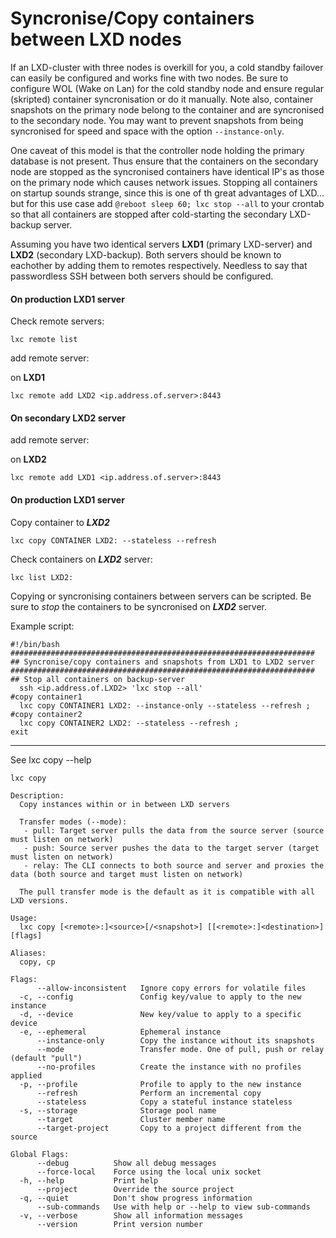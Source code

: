 # Syncronise/Copy containers between LXD nodes

If an LXD-cluster with three nodes is overkill for you, a cold standby failover can easily be configured and works fine with two nodes. Be sure to configure WOL (Wake on Lan) for the cold standby node and ensure regular (skripted) container syncronisation or do it manually. Note also, container snapshots on the primary node belong to the container and are syncronised to the secondary node. You may want to prevent snapshots from being syncronised for speed and space with the option `--instance-only`.

One caveat of this model is that the controller node holding the primary database is not present. Thus ensure that the containers on the secondary node are stopped as the syncronised containers have identical IP's as those on the primary node which causes network issues. Stopping all containers on startup sounds strange, since this is one of th great advantages of LXD... but for this use case add `@reboot sleep 60; lxc stop --all` to your crontab so that all containers are stopped after cold-starting the secondary LXD-backup server.

Assuming you have two identical servers **LXD1** (primary LXD-server) and **LXD2** (secondary LXD-backup). Both servers should be known to eachother by adding them to remotes respectively. Needless to say that passwordless SSH between both servers should be configured.

#### On production **LXD1** server

Check remote servers:

```
lxc remote list
```

add remote server:

on **LXD1**
```
lxc remote add LXD2 <ip.address.of.server>:8443
```

#### On secondary **LXD2** server

add remote server:

on **LXD2**
```
lxc remote add LXD1 <ip.address.of.server>:8443
```

#### On production **LXD1** server

Copy container to ***LXD2***

```
lxc copy CONTAINER LXD2: --stateless --refresh
```

Check containers on ***LXD2*** server:

```
lxc list LXD2:
```

Copying or syncronising containers between servers can be scripted.
Be sure to *stop* the containers to be syncronised on ***LXD2*** server.

Example script:

```
#!/bin/bash
####################################################################
## Syncronise/copy containers and snapshots from LXD1 to LXD2 server
####################################################################
## Stop all containers on backup-server
  ssh <ip.address.of.LXD2> 'lxc stop --all'
#copy container1
  lxc copy CONTAINER1 LXD2: --instance-only --stateless --refresh ;
#copy container2
  lxc copy CONTAINER2 LXD2: --stateless --refresh ;
exit
```
----

See lxc copy --help

```
lxc copy

Description:
  Copy instances within or in between LXD servers

  Transfer modes (--mode):
   - pull: Target server pulls the data from the source server (source must listen on network)
   - push: Source server pushes the data to the target server (target must listen on network)
   - relay: The CLI connects to both source and server and proxies the data (both source and target must listen on network)

  The pull transfer mode is the default as it is compatible with all LXD versions.

Usage:
  lxc copy [<remote>:]<source>[/<snapshot>] [[<remote>:]<destination>] [flags]

Aliases:
  copy, cp

Flags:
      --allow-inconsistent   Ignore copy errors for volatile files
  -c, --config               Config key/value to apply to the new instance
  -d, --device               New key/value to apply to a specific device
  -e, --ephemeral            Ephemeral instance
      --instance-only        Copy the instance without its snapshots
      --mode                 Transfer mode. One of pull, push or relay (default "pull")
      --no-profiles          Create the instance with no profiles applied
  -p, --profile              Profile to apply to the new instance
      --refresh              Perform an incremental copy
      --stateless            Copy a stateful instance stateless
  -s, --storage              Storage pool name
      --target               Cluster member name
      --target-project       Copy to a project different from the source

Global Flags:
      --debug          Show all debug messages
      --force-local    Force using the local unix socket
  -h, --help           Print help
      --project        Override the source project
  -q, --quiet          Don't show progress information
      --sub-commands   Use with help or --help to view sub-commands
  -v, --verbose        Show all information messages
      --version        Print version number
```
